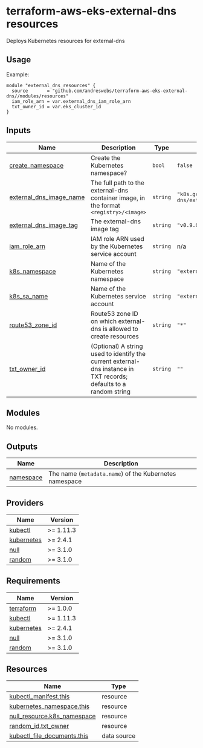 # terraform-aws-eks-external-dns resources

[//]: # (BEGIN_TF_DOCS)
Deploys Kubernetes resources for external-dns

## Usage

Example:

```hcl
module "external_dns_resources" {
  source       = "github.com/andreswebs/terraform-aws-eks-external-dns//modules/resources"
  iam_role_arn = var.external_dns_iam_role_arn
  txt_owner_id = var.eks_cluster_id
}
```



## Inputs

| Name | Description | Type | Default | Required |
|------|-------------|------|---------|:--------:|
| <a name="input_create_namespace"></a> [create\_namespace](#input\_create\_namespace) | Create the Kubernetes namespace? | `bool` | `false` | no |
| <a name="input_external_dns_image_name"></a> [external\_dns\_image\_name](#input\_external\_dns\_image\_name) | The full path to the external-dns container image, in the format `<registry>/<image>` | `string` | `"k8s.gcr.io/external-dns/external-dns"` | no |
| <a name="input_external_dns_image_tag"></a> [external\_dns\_image\_tag](#input\_external\_dns\_image\_tag) | The external-dns image tag | `string` | `"v0.9.0"` | no |
| <a name="input_iam_role_arn"></a> [iam\_role\_arn](#input\_iam\_role\_arn) | IAM role ARN used by the Kubernetes service account | `string` | n/a | yes |
| <a name="input_k8s_namespace"></a> [k8s\_namespace](#input\_k8s\_namespace) | Name of the Kubernetes namespace | `string` | `"external-dns"` | no |
| <a name="input_k8s_sa_name"></a> [k8s\_sa\_name](#input\_k8s\_sa\_name) | Name of the Kubernetes service account | `string` | `"external-dns"` | no |
| <a name="input_route53_zone_id"></a> [route53\_zone\_id](#input\_route53\_zone\_id) | Route53 zone ID on which external-dns is allowed to create resources | `string` | `"*"` | no |
| <a name="input_txt_owner_id"></a> [txt\_owner\_id](#input\_txt\_owner\_id) | (Optional) A string used to identify the current external-dns instance in TXT records; defaults to a random string | `string` | `""` | no |

## Modules

No modules.

## Outputs

| Name | Description |
|------|-------------|
| <a name="output_namespace"></a> [namespace](#output\_namespace) | The name (`metadata.name`) of the Kubernetes namespace |

## Providers

| Name | Version |
|------|---------|
| <a name="provider_kubectl"></a> [kubectl](#provider\_kubectl) | >= 1.11.3 |
| <a name="provider_kubernetes"></a> [kubernetes](#provider\_kubernetes) | >= 2.4.1 |
| <a name="provider_null"></a> [null](#provider\_null) | >= 3.1.0 |
| <a name="provider_random"></a> [random](#provider\_random) | >= 3.1.0 |

## Requirements

| Name | Version |
|------|---------|
| <a name="requirement_terraform"></a> [terraform](#requirement\_terraform) | >= 1.0.0 |
| <a name="requirement_kubectl"></a> [kubectl](#requirement\_kubectl) | >= 1.11.3 |
| <a name="requirement_kubernetes"></a> [kubernetes](#requirement\_kubernetes) | >= 2.4.1 |
| <a name="requirement_null"></a> [null](#requirement\_null) | >= 3.1.0 |
| <a name="requirement_random"></a> [random](#requirement\_random) | >= 3.1.0 |

## Resources

| Name | Type |
|------|------|
| [kubectl_manifest.this](https://registry.terraform.io/providers/gavinbunney/kubectl/latest/docs/resources/manifest) | resource |
| [kubernetes_namespace.this](https://registry.terraform.io/providers/hashicorp/kubernetes/latest/docs/resources/namespace) | resource |
| [null_resource.k8s_namespace](https://registry.terraform.io/providers/hashicorp/null/latest/docs/resources/resource) | resource |
| [random_id.txt_owner](https://registry.terraform.io/providers/hashicorp/random/latest/docs/resources/id) | resource |
| [kubectl_file_documents.this](https://registry.terraform.io/providers/gavinbunney/kubectl/latest/docs/data-sources/file_documents) | data source |

[//]: # (END_TF_DOCS)
